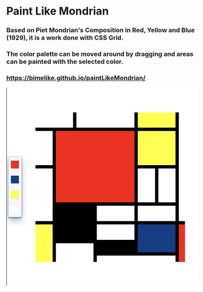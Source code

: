 # Paint Like Mondrian

###  Based on Piet Mondrian's Composition in Red, Yellow and Blue (1929), it is a work done with CSS Grid.

###  The color palette can be moved around by dragging and areas can be painted with the selected color.


### https://bimelike.github.io/paintLikeMondrian/

![Reference image](./img/reference-img.png)